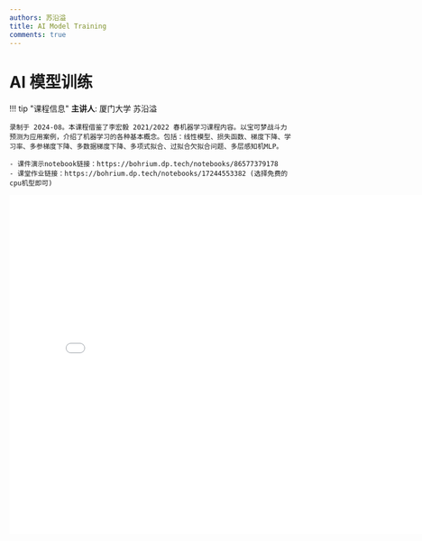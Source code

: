 ```yaml
---
authors: 苏沿溢
title: AI Model Training
comments: true
---
```


# AI 模型训练

!!! tip "课程信息"
    **主讲人**: 厦门大学 苏沿溢

    录制于 2024-08。本课程借鉴了李宏毅 2021/2022 春机器学习课程内容。以宝可梦战斗力预测为应用案例，介绍了机器学习的各种基本概念。包括：线性模型、损失函数、梯度下降、学习率、多参梯度下降、多数据梯度下降、多项式拟合、过拟合欠拟合问题、多层感知机MLP。

    - 课件演示notebook链接：https://bohrium.dp.tech/notebooks/86577379178
    - 课堂作业链接：https://bohrium.dp.tech/notebooks/17244553382 (选择免费的cpu机型即可)

<iframe src="//player.bilibili.com/player.html?isOutside=true&aid=113604653356096&bvid=BV16JiiYYEkN&cid=27227065928&p=1" scrolling="no" border="0" frameborder="no" framespacing="0" allowfullscreen="true" height="600" width="800"></iframe>